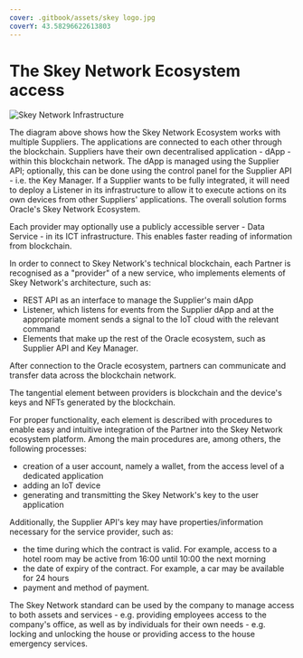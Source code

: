```yaml
---
cover: .gitbook/assets/skey logo.jpg
coverY: 43.58296622613803
---
```


# The Skey Network Ecosystem access

![Skey Network Infrastructure](<.gitbook/assets/Skey Network Infrastructure\_2.png>)

The diagram above shows how the Skey Network Ecosystem works with multiple Suppliers. The applications are connected to each other through the blockchain. Suppliers have their own decentralised application - dApp - within this blockchain network. The dApp is managed using the Supplier API; optionally, this can be done using the control panel for the Supplier API - i.e. the Key Manager. If a Supplier wants to be fully integrated, it will need to deploy a Listener in its infrastructure to allow it to execute actions on its own devices from other Suppliers' applications. The overall solution forms Oracle's Skey Network Ecosystem.

Each provider may optionally use a publicly accessible server - Data Service - in its ICT infrastructure. This enables faster reading of information from blockchain.

In order to connect to Skey Network's technical blockchain, each Partner is recognised as a "provider" of a new service, who implements elements of Skey Network's architecture, such as:

* REST API as an interface to manage the Supplier's main dApp
* Listener, which listens for events from the Supplier dApp and at the appropriate moment sends a signal to the IoT cloud with the relevant command
* Elements that make up the rest of the Oracle ecosystem, such as Supplier API and Key Manager.

After connection to the Oracle ecosystem, partners can communicate and transfer data across the blockchain network.

The tangential element between providers is blockchain and the device's keys and NFTs generated by the blockchain.

For proper functionality, each element is described with procedures to enable easy and intuitive integration of the Partner into the Skey Network ecosystem platform. Among the main procedures are, among others, the following processes:

* creation of a user account, namely a wallet, from the access level of a dedicated application
* adding an IoT device
* generating and transmitting the Skey Network's key to the user application

Additionally, the Supplier API's key may have properties/information necessary for the service provider, such as:

* the time during which the contract is valid. For example, access to a hotel room may be active from 16:00 until 10:00 the next morning
* the date of expiry of the contract. For example, a car may be available for 24 hours
* payment and method of payment.



The Skey Network standard can be used by the company to manage access to both assets and services - e.g. providing employees access to the company's office, as well as by individuals for their own needs - e.g. locking and unlocking the house or providing access to the house emergency services.

